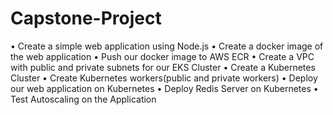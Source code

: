 # Capstone-Project
•	Create a simple web application using Node.js
•	Create a docker image of the web application
•	Push our docker image to AWS ECR
•	Create a VPC with public and private subnets for our EKS Cluster
•	Create a Kubernetes Cluster
•	Create Kubernetes workers(public and private workers)
•	Deploy our web application on Kubernetes
•	Deploy Redis Server on Kubernetes
•	Test Autoscaling on the Application

